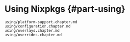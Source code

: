 # Using Nixpkgs {#part-using}

```{=include=} chapters
using/platform-support.chapter.md
using/configuration.chapter.md
using/overlays.chapter.md
using/overrides.chapter.md
```
